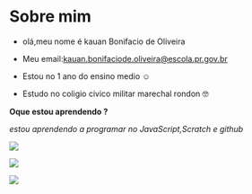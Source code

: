 # Sobre mim

- olá,meu nome é kauan Bonifacio de Oliveira

- Meu email:kauan.bonifaciode.oliveira@escola.pr.gov.br

- Estou no 1 ano do ensino medio :relaxed:

- Estudo no coligio civico militar marechal rondon :nerd_face:	

**Oque estou aprendendo ?**

*estou aprendendo a programar no JavaScript,Scratch e github*

![](https://img.shields.io/badge/Scratch-4D97FF?style=for-the-badge&logo=Scratch&logoColor=white)

![](https://img.shields.io/badge/JavaScript-323330?style=for-the-badge&logo=javascript&logoColor=F7DF1E)

<a href = "mailto:kauan.bonifaciode.oliveira@escola.pr.gov.br
"><img src="https://img.shields.io/badge/Gmail-D14836?style=for-the-badge&logo=gmail&logoColor=white" target="_blank"></a>
